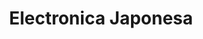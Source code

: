 ---
title: "Electronica Japonesa"
url: /ciudad-de-panama/electronica-japonesa/
shop: electrónica
---